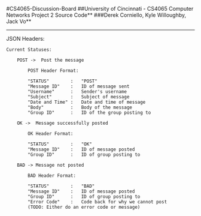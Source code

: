 #CS4065-Discussion-Board
##University of Cincinnati - CS4065 Computer Networks Project 2 Source Code**
###Derek Corniello, Kyle Willoughby, Jack Vo**

---

JSON Headers:

    Current Statuses:

        POST ->  Post the message

            POST Header Format:

            "STATUS"        :   "POST"
            "Message ID"    :   ID of message sent
            "Username"      :   Sender's username
            "Subject"       :   Subject of message
            "Date and Time" :   Date and time of message
            "Body"          :   Body of the message
            "Group ID"      :   ID of the group posting to

        OK ->  Message successfully posted

            OK Header Format:

            "STATUS"        :   "OK"
            "Message ID"    :   ID of message posted
            "Group ID"      :   ID of group posting to

        BAD -> Message not posted
        
            BAD Header Format:

            "STATUS"        :   "BAD"
            "Message ID"    :   ID of message posted
            "Group ID"      :   ID of group posting to
            "Error Code"    :   Code back for why we cannot post
            (TODO: Either do an error code or message)

        
